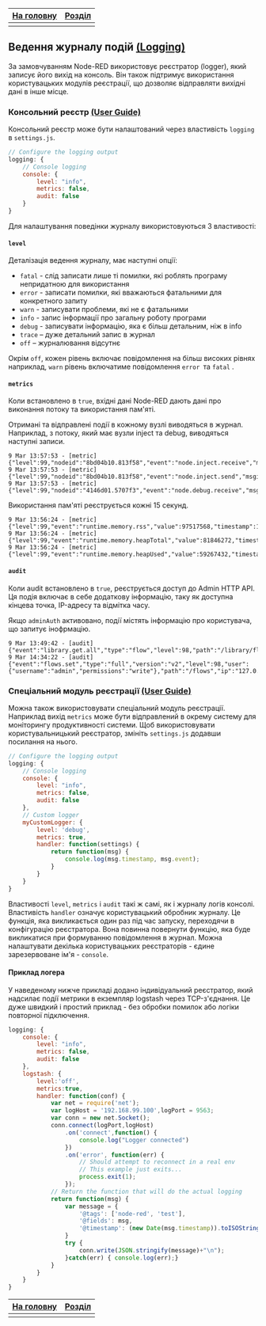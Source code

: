 | [На головну](../) | [Розділ](README.md) |
| ----------------- | ------------------- |
|                   |                     |

## Ведення журналу подій [(Logging)](https://nodered.org/docs/user-guide/logging)

За замовчуванням Node-RED використовує реєстратор (logger), який записує його вихід на консоль. Він також підтримує використання користувацьких модулів реєстрації, що дозволяє відправляти вихідні дані в інше місце.

### Консольний реєстр [(User Guide)](https://nodered.org/docs/user-guide/)

Консольний реєстр може бути налаштований через властивість `logging ` в `settings.js`.

```js
// Configure the logging output
logging: {
    // Console logging
    console: {
        level: "info",
        metrics: false,
        audit: false
    }
}
```

Для налаштування поведінки журналу використовуються 3 властивості:

#### `level`

Деталізація ведення журналу, має наступні опції:

- `fatal` -     слід записати лише ті помилки, які роблять     програму непридатною для використання
- `error` -     записати помилки, які вважаються фатальними     для конкретного запиту
- `warn` -     записувати проблеми, які не є фатальними
- `info` -     запис інформації про загальну роботу     програми
- `debug` -     записувати інформацію, яка є більш     детальним, ніж в info
- `trace` –     дуже детальний запис в журнал
- `off` –     журналювання відсутнє 

Окрім `off`, кожен рівень включає повідомлення на більш високих рівнях наприклад, `warn` рівень включатиме повідомлення `error `та `fatal` .

#### `metrics`

Коли встановлено в `true`, вхідні дані Node-RED дають дані про виконання потоку та використання пам'яті. 

Отримані та відправлені події в кожному вузлі виводяться в журнал. Наприклад, з потоку, який має вузли inject та debug, виводяться наступні записи.

```
9 Mar 13:57:53 - [metric] {"level":99,"nodeid":"8bd04b10.813f58","event":"node.inject.receive","msgid":"86c8212c.4ef45","timestamp":1489067873391}
9 Mar 13:57:53 - [metric] {"level":99,"nodeid":"8bd04b10.813f58","event":"node.inject.send","msgid":"86c8212c.4ef45","timestamp":1489067873392}
9 Mar 13:57:53 - [metric] {"level":99,"nodeid":"4146d01.5707f3","event":"node.debug.receive","msgid":"86c8212c.4ef45","timestamp":1489067873393}
```

Використання пам'яті реєструється кожні 15 секунд.

```
9 Mar 13:56:24 - [metric] {"level":99,"event":"runtime.memory.rss","value":97517568,"timestamp":1489067784815}
9 Mar 13:56:24 - [metric] {"level":99,"event":"runtime.memory.heapTotal","value":81846272,"timestamp":1489067784817}
9 Mar 13:56:24 - [metric] {"level":99,"event":"runtime.memory.heapUsed","value":59267432,"timestamp":1489067784817}audit
```

#### `audit`

Коли audit встановлено в `true`, реєструється доступ до Admin HTTP API. Ця подія включає в себе додаткову інформацію, таку як доступна кінцева точка, IP-адресу та відмітка часу.

Якщо  `adminAuth` активовано, події містять інформацію про користувача, що запитує інофрмацію.

```
9 Mar 13:49:42 - [audit] {"event":"library.get.all","type":"flow","level":98,"path":"/library/flows","ip":"127.0.0.1","timestamp":1489067382686}
9 Mar 14:34:22 - [audit] {"event":"flows.set","type":"full","version":"v2","level":98,"user":{"username":"admin","permissions":"write"},"path":"/flows","ip":"127.0.0.1","timestamp":1489070062519}
```

### Спеціальний модуль реєстрації [(User Guide)](https://nodered.org/docs/user-guide/)

Можна також використовувати спеціальний модуль реєстрації.  Наприклад  вихід `metrics` може бути відправлений в окрему систему для моніторингу продуктивності системи. Щоб використовувати користувальницький реєстратор, змініть `settings.js` додавши посилання на нього.

```js
// Configure the logging output
logging: {
    // Console logging
    console: {
        level: "info",
        metrics: false,
        audit: false
    },
    // Custom logger
    myCustomLogger: {
        level: 'debug',
        metrics: true,
        handler: function(settings) {
            return function(msg) {
                console.log(msg.timestamp, msg.event);
            }
        }
    }
}
```

Властивості `level`, `metrics` і `audit` такі ж самі, як і журналу логів консолі. Властивість `handler` означує користувацький обробник журналу. Це функція, яка викликається один раз під час запуску, переходячи в конфігурацію реєстратора. Вона повинна повернути функцію, яка буде викликатися при формуванню повідомлення в журнал. Можна налаштувати декілька користувацьких реєстраторів - єдине зарезервоване ім'я - `console`.

#### Приклад логера 

У наведеному нижче прикладі додано індивідуальний реєстратор, який надсилає події метрики в екземпляр logstash через TCP-з'єднання. Це дуже швидкий і простий приклад - без обробки помилок або логіки повторної підключення. 

```js
logging: {
    console: {
        level: "info",
        metrics: false,
        audit: false
    },
    logstash: {
        level:'off',
        metrics:true,
        handler: function(conf) {
            var net = require('net');
            var logHost = '192.168.99.100',logPort = 9563;
            var conn = new net.Socket();
            conn.connect(logPort,logHost)
                .on('connect',function() {
                    console.log("Logger connected")
                })
                .on('error', function(err) {
                    // Should attempt to reconnect in a real env
                    // This example just exits...
                    process.exit(1);
                });
            // Return the function that will do the actual logging
            return function(msg) {
                var message = {
                    '@tags': ['node-red', 'test'],
                    '@fields': msg,
                    '@timestamp': (new Date(msg.timestamp)).toISOString()
                }
                try {
                    conn.write(JSON.stringify(message)+"\n");
                }catch(err) { console.log(err);}
            }
        }
    }
}
```



| [На головну](../) | [Розділ](README.md) |
| ----------------- | ------------------- |
|                   |                     |